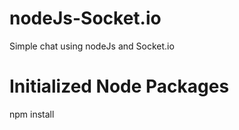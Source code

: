# nodeJs-Socket.io
Simple chat using nodeJs and Socket.io

# Initialized Node Packages 

npm install



